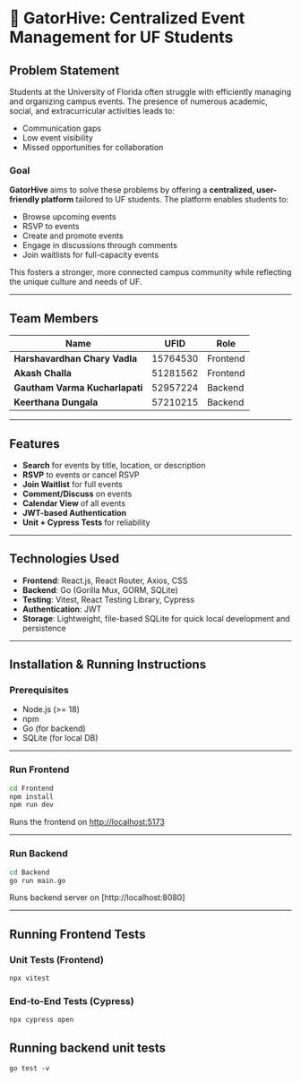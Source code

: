 # 🐊 GatorHive: Centralized Event Management for UF Students

## Problem Statement

Students at the University of Florida often struggle with efficiently managing and organizing campus events. The presence of numerous academic, social, and extracurricular activities leads to:

- Communication gaps  
- Low event visibility  
- Missed opportunities for collaboration

### Goal

**GatorHive** aims to solve these problems by offering a **centralized, user-friendly platform** tailored to UF students. The platform enables students to:

- Browse upcoming events  
- RSVP to events  
- Create and promote events  
- Engage in discussions through comments  
- Join waitlists for full-capacity events

This fosters a stronger, more connected campus community while reflecting the unique culture and needs of UF.

---

## Team Members

| Name                          | UFID      | Role      |
|-------------------------------|-----------|-----------|
| **Harshavardhan Chary Vadla** | 15764530  | Frontend  |
| **Akash Challa**              | 51281562  | Frontend  |
| **Gautham Varma Kucharlapati**| 52957224  | Backend   |
| **Keerthana Dungala**         | 57210215  | Backend   |

---

## Features

- **Search** for events by title, location, or description
- **RSVP** to events or cancel RSVP
- **Join Waitlist** for full events
- **Comment/Discuss** on events
- **Calendar View** of all events
- **JWT-based Authentication**
- **Unit + Cypress Tests** for reliability

---

## Technologies Used

- **Frontend**: React.js, React Router, Axios, CSS
- **Backend**: Go (Gorilla Mux, GORM, SQLite)
- **Testing**: Vitest, React Testing Library, Cypress
- **Authentication**: JWT
- **Storage**: Lightweight, file-based SQLite for quick local development and persistence

---

## Installation & Running Instructions

### Prerequisites

- Node.js (>= 18)
- npm
- Go (for backend)
- SQLite (for local DB)

---

### Run Frontend

```bash
cd Frontend
npm install
npm run dev
```

Runs the frontend on [http://localhost:5173](http://localhost:5173)

---

### Run Backend

```bash
cd Backend
go run main.go
```

Runs backend server on [http://localhost:8080]


---

## Running Frontend Tests

### Unit Tests (Frontend)

```bash
npx vitest
```

### End-to-End Tests (Cypress)

```bash
npx cypress open
```

## Running backend unit tests

`go test -v`

